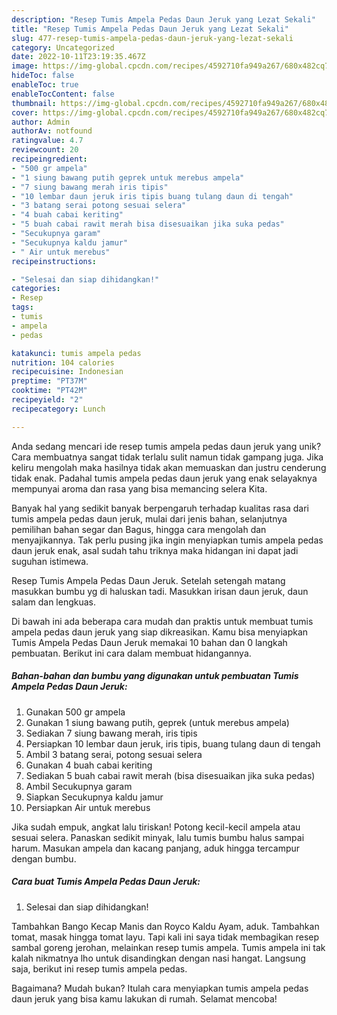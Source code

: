 ```yaml
---
description: "Resep Tumis Ampela Pedas Daun Jeruk yang Lezat Sekali"
title: "Resep Tumis Ampela Pedas Daun Jeruk yang Lezat Sekali"
slug: 477-resep-tumis-ampela-pedas-daun-jeruk-yang-lezat-sekali
category: Uncategorized
date: 2022-10-11T23:19:35.467Z
image: https://img-global.cpcdn.com/recipes/4592710fa949a267/680x482cq70/tumis-ampela-pedas-daun-jeruk-foto-resep-utama.jpg
hideToc: false
enableToc: true
enableTocContent: false
thumbnail: https://img-global.cpcdn.com/recipes/4592710fa949a267/680x482cq70/tumis-ampela-pedas-daun-jeruk-foto-resep-utama.jpg
cover: https://img-global.cpcdn.com/recipes/4592710fa949a267/680x482cq70/tumis-ampela-pedas-daun-jeruk-foto-resep-utama.jpg
author: Admin
authorAv: notfound
ratingvalue: 4.7
reviewcount: 20
recipeingredient:
- "500 gr ampela"
- "1 siung bawang putih geprek untuk merebus ampela"
- "7 siung bawang merah iris tipis"
- "10 lembar daun jeruk iris tipis buang tulang daun di tengah"
- "3 batang serai potong sesuai selera"
- "4 buah cabai keriting"
- "5 buah cabai rawit merah bisa disesuaikan jika suka pedas"
- "Secukupnya garam"
- "Secukupnya kaldu jamur"
- " Air untuk merebus"
recipeinstructions:

- "Selesai dan siap dihidangkan!"
categories:
- Resep
tags:
- tumis
- ampela
- pedas

katakunci: tumis ampela pedas 
nutrition: 104 calories
recipecuisine: Indonesian
preptime: "PT37M"
cooktime: "PT42M"
recipeyield: "2"
recipecategory: Lunch

---
```





Anda sedang mencari ide resep tumis ampela pedas daun jeruk yang unik? Cara membuatnya sangat tidak terlalu sulit namun tidak gampang juga. Jika keliru mengolah maka hasilnya tidak akan memuaskan dan justru cenderung tidak enak. Padahal tumis ampela pedas daun jeruk yang enak selayaknya mempunyai aroma dan rasa yang bisa memancing selera Kita.





Banyak hal yang sedikit banyak berpengaruh terhadap kualitas rasa dari tumis ampela pedas daun jeruk, mulai dari jenis bahan, selanjutnya pemilihan bahan segar dan Bagus, hingga cara mengolah dan menyajikannya. Tak perlu pusing jika ingin menyiapkan tumis ampela pedas daun jeruk enak,      asal sudah tahu triknya maka hidangan ini dapat jadi suguhan istimewa.














Resep Tumis Ampela Pedas Daun Jeruk. Setelah setengah matang masukkan bumbu yg di haluskan tadi. Masukkan irisan daun jeruk, daun salam dan lengkuas.






Di bawah ini ada beberapa cara mudah dan praktis untuk membuat tumis ampela pedas daun jeruk yang siap dikreasikan. Kamu bisa menyiapkan Tumis Ampela Pedas Daun Jeruk memakai 10 bahan dan 0 langkah pembuatan. Berikut ini cara dalam membuat hidangannya.

<!--inarticleads1-->

##### Bahan-bahan dan bumbu yang digunakan untuk pembuatan Tumis Ampela Pedas Daun Jeruk:

1. Gunakan 500 gr ampela
1. Gunakan 1 siung bawang putih, geprek (untuk merebus ampela)
1. Sediakan 7 siung bawang merah, iris tipis
1. Persiapkan 10 lembar daun jeruk, iris tipis, buang tulang daun di tengah
1. Ambil 3 batang serai, potong sesuai selera
1. Gunakan 4 buah cabai keriting
1. Sediakan 5 buah cabai rawit merah (bisa disesuaikan jika suka pedas)
1. Ambil Secukupnya garam
1. Siapkan Secukupnya kaldu jamur
1. Persiapkan  Air untuk merebus


Jika sudah empuk, angkat lalu tiriskan! Potong kecil-kecil ampela atau sesuai selera. Panaskan sedikit minyak, lalu tumis bumbu halus sampai harum. Masukan ampela dan kacang panjang, aduk hingga tercampur dengan bumbu. 

<!--inarticleads2-->

##### Cara buat Tumis Ampela Pedas Daun Jeruk:


1. Selesai dan siap dihidangkan!

Tambahkan Bango Kecap Manis dan Royco Kaldu Ayam, aduk. Tambahkan tomat, masak hingga tomat layu. Tapi kali ini saya tidak membagikan resep sambal goreng jerohan, melainkan resep tumis ampela. Tumis ampela ini tak kalah nikmatnya lho untuk disandingkan dengan nasi hangat. Langsung saja, berikut ini resep tumis ampela pedas. 

Bagaimana? Mudah bukan? Itulah cara menyiapkan tumis ampela pedas daun jeruk yang bisa kamu lakukan di rumah. Selamat mencoba!
